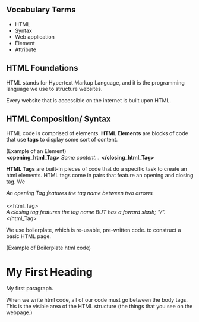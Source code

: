 ## Vocabulary Terms
- HTML
- Syntax
- Web application 
- Element
- Attribute


## HTML Foundations 

HTML stands for Hypertext Markup Language, and it is the programming language we use
to structure websites.

Every website that is accessible on the internet 
is built upon HTML.


## HTML Composition/ Syntax
HTML code is comprised of elements. <b>HTML Elements</b> are 
blocks of code that use <b>tags</b> to display some sort of content. 

(Example of an Element)
<br/>
<b><opening_html_Tag></b> <i>Some content...</i> <b></closing_html_Tag></b> 

<b>HTML Tags</b> are built-in pieces of code that do a specific 
task to create an html elements. HTML tags come in pairs 
that feature an opening and closing tag. We 

<i>An opening Tag features the tag name between two arrows</i>  
<br/>
<<html_Tag> 
<br/>
<i>A closing tag features the tag name BUT has a foward slash; "/".</i> 
<br/>
</html_Tag>

We use boilerplate, which is re-usable, pre-written code. to construct
a basic HTML page. 

(Example of Boilerplate html code)

<!DOCTYPE html>
<html>
<head>
<title>ExamplePage Title</title>
</head>
<body>

<h1>My First Heading</h1>
<p>My first paragraph.</p>

</body>
</html>
 
 When we write html code, all of our code must go between the body tags.
 This is the visible area of the HTML structure (the things that you
 see on the webpage.)